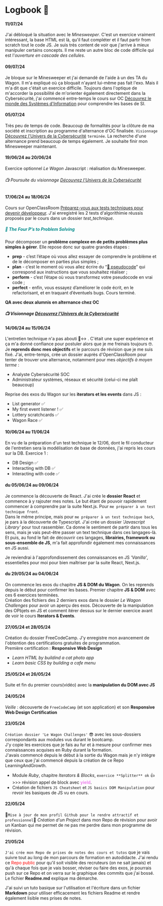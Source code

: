 # Logbook 📖

#### 11/07/24
J'ai débloqué la situation avec le *Minesweeper*. C'est un exercice vraiment intéressant, la base HTML est là, qu'il faut compléter et il faut partir from scratch tout le code JS. Je suis très content de voir que j'arrive à mieux manipuler certains concepts. Il me reste un autre bloc de code difficile qui est l'*ouverture en cascade des cellules*.

#### 09/07/24
Je bloque sur le Minesweeper et j'ai demandé de l'aide à un des TA du Wagon. Il m'a expliqué où ça bloquait n'ayant lui-même pas fait l'exo. Mais il m'a dit que c'était un exercice difficile.
Toujours dans l'optique de m'accorder la possibilité de m'orienter également directement dans la Cybersécurité, j'ai commencé entre-temps le cours sur OC [Découvrez le monde des Systèmes d'Information](https://openclassrooms.com/fr/courses/2100086-decouvrez-le-monde-des-systemes-dinformation) pour comprendre les bases de SI.

#### 05/07/24
Très peu de temps de code. Beaucoup de formalités pour la clôture de ma société et inscription au programme d'alternance d'OC finalisée. `Visionnage` [Découvrez l'Univers de la Cybersécurité](https://openclassrooms.com/fr/courses/8028761-decouvrez-lunivers-de-la-cybersecurite) `terminée`. La recherche d'une alternance prend beaucoup de temps également. Je souhaite finir mon Minesweeper maintenant.

#### 19/06/24 au 20/06/24
Exercice optionnel _Le Wagon_ Javascript : réalisation du Minesweeper.
###### 📺 Poursuite du visionnage [Découvrez l'Univers de la Cybersécurité](https://openclassrooms.com/fr/courses/8028761-decouvrez-lunivers-de-la-cybersecurite)

#### 17/06/24 au 18/06/24
Cours sur OpenClassRoom [Préparez-vous aux tests techniques pour devenir développeur](https://openclassrooms.com/fr/courses/6045521-preparez-vous-aux-tests-techniques-pour-devenir-developpeur).
J'ai enregistré les 2 tests d'algorithimie réussis proposés par le cours dans un dossier _test_technique_.


##### <span style="color: darkcyan;">📑 The Four P’s to Problem Solving</span>
Pour décomposer un **problème complexe en de petits problèmes plus simples à gérer**. Elle repose donc sur quatre grandes étapes :
* **prep** - c’est l’étape où vous allez essayer de comprendre le problème et de le décomposer en parties plus simples ;
* **plan** - c’est le moment où vous allez écrire du “[🔎 pseudocode](http://www.cril.univ-artois.fr/~koriche/Algorithmique-2012-SynthesePC.pdf)” qui correspond aux instructions que vous souhaitez réaliser ;
* **perform** - c’est l’étape où vous transformez votre pseudocode en vrai code ;
* **perfect** - enfin, vous essayez d’améliorer le code écrit, en le refactorisant, et en traquant d’éventuels bugs.
Cours terminé.

**QA avec deux alumnis en alternance chez OC**

##### 📺 Visionnage [Découvrez l'Univers de la Cybersécurité](https://openclassrooms.com/fr/courses/8028761-decouvrez-lunivers-de-la-cybersecurite)


#### 14/06/24 au 15/06/24
L'entretien technique n'a pas abouti 🙂‍↔️ . C'était une super expérience et ça m'a donné confiance pour postuler alors que je me freinais toujours 🤓.
Je **reprends donc mes objectifs** et le parcours de révision que je me suis fixé.
J'ai, entre-temps, crée un dossier auprès d'OpenClassRoom pour tenter de trouver une alternance, notamment pour mes _objectifs à moyen terme_ :

* Analyste Cybersécurité SOC
* Administrateur systèmes, réseaux et sécurité (celui-ci me plaît beaucoup)

Reprise des exos du Wagon sur les **iterators et les events** dans JS :
* List generator :white_check_mark:
* My first event listener ! :white_check_mark:
* Lottery scratchcards :white_check_mark:
* Wagon Race :white_check_mark:


#### 10/06/24 au 11/06/24
En vu de la préparation d'un test technique le 12/06, dont le fil conducteur de l'entretien sera la modélisation de base de données, j'ai repris les cours sur la DB.<brb>
Exercice 1 :
* DB Design :white_check_mark:
* Interacting with DB :white_check_mark:
* Interacting with code :white_check_mark:

#### du 05/06/24 au 09/06/24
Je commence la découverte de React. J'ai crée le **dossier React** et commence à y rajouter mes notes. Le but étant de pouvoir rapidement commencer à comprendre par la suite Next.js. Pour `me préparer à un test technique front`.<br>
Dans le même principe, mais pour `me préparer à un test technique back`, je pars à la découverte de Typescript.
J'ai crée un dossier _'Javascript Library'_ pour tout rassembler.
Ca donne le sentiment de partir dans tous les sens, mais je vais peut-être passer un text technique dans ces langages-là. Et puis, au fond le fait de découvrir ces langages, **librairies, framework ou sous-ensemble de JS**, m'a fait approfondir également mes connaissances en JS aussi.

Je reviendrai à l'approfondissement des connaissances en JS _'Vanilla'_, essentielles pour moi pour bien maîtriser par la suite React, Next.js.

#### du 29/05/24 au 04/06/24
On commence les exos du chapitre **JS & DOM du Wagon**. On les reprends depuis le début pour confirmer les bases.
Premier chapitre **JS & DOM** avec ces 6 exercices terminées. <br>
Création des fichiers des 2 derniers exos dans le dossier _Le Wagon Challenges_ pour avoir un aperçu des exos. Découverte de la manipulation des OPbjets en JS et comment itérer dessus sur le dernier exercice avant de voir le cours **Iterators & Events**.

#### 27/05/24 et 28/05/24
Création du dossier FreeCodeCamp. J'y enregistre mon avancement de l'obtention des certifications gratuites de programmation.<br>
Première certification : **Responsive Web Design**<br>
- _Learn HTML by buildind a cat photo app_
- _Learn basic CSS by building a cafe menu_

#### 25/05/24 et 26/05/24
Suite et fin du premier cours(vidéo) avec la **manipulation du DOM avec JS**

#### 24/05/24
_Veille_ : découverte de `FreeCodeCamp` (et son application) et son **Responsive Web Design Certification**
#### 23/05/24
`Création dossier 'Le Wagon Challenges'` 😎 avec les sous-dossiers correspondants aux modules vus durant le bootcamp.<br>
J'y copie les exercices que je fais au fur et à mesure pour confirmer mes connaissances acquises en Ruby durant la formation. <br>
J'avais commencé depuis le début à la sortie du Wagon mais je n'y intègre que ceux que j'ai commencé depuis la création de ce Repo LearningAndGrowth.<br>

- Module _Ruby_, chapitre _Iterators & Blocks_, `exercice **Splitter** ok` 👍 >>> révision appel de block avec <span style="color:violet;">**yield**</span>.
- Création de fichiers `JS Cheatsheet` et `JS basics DOM Manipulation` pour revoir les basiques de JS vu en cours.

#### 22/05/24
🚀`Mise à jour de mon profil Github pour le rendre attractif et professionnel`🚀
_Création d'un Project_ dans mon Repo de révision pour avoir un Kanban qui me permet de ne pas me perdre dans mon programme de révision.

#### 21/05/24
`J'ai crée mon Repo de prises de notes des cours et tutos` que je vais suivre tout au long de mon parcours de formation en autodidacte.
J'ai rendu ce <span style="color:red;">Repo public</span> pour qu'il soit visible des recruteurs (on ne sait jamais) et qu'à chaque fois que je vais bosser, réviser ou faire des exos,
je pourrais push sur ce Repo et on verra sur le graphique des commits que j'ai bossé.
Le fichier **Readme.md** explique ma démarche.

J'ai suivi un tuto basique sur l'utilisation et l'écriture dans un fichier **Markdown** pour utiliser efficacement les fichiers Readme et rendre également lisible mes prises de notes.
